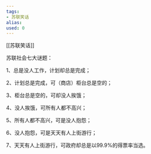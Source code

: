 ```yaml
---
tags: 
- 苏联笑话 
alias:
used: 0
---
```

[[苏联笑话]]

苏联社会七大谜题：

1、总是没人工作，计划却总是完成；

2、计划总是完成，可（商店）柜台总是空的；

3、柜台总是空的，可却没人挨饿；

4、没人挨饿，可所有人都不高兴；

5、所有人都不高兴，可是没人抱怨；

6、没人抱怨，可是天天有人上街游行；

7、天天有人上街游行，可政府却总是以99.9%的得票率当选。

